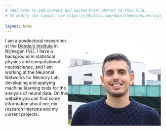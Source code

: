 ```yaml
---
# Feel free to add content and custom Front Matter to this file.
# To modify the layout, see https://jekyllrb.com/docs/themes/#overriding-theme-defaults

layout: home
---
```





<img src='images/me.jpeg' style='float: right' width=300 > 

I am a posdoctoral researcher at the [Donders Institute](https://www.ru.nl/donders/) in Nijmegen (NL). 
I have a background in statistical physics and computational neuroscience, and I am working at the Neuronal Networks for Memory Lab, developing and applying machine learning tools for the analysis of neural data.
On this website you can find some information about me, my research interests and my current projects.





















